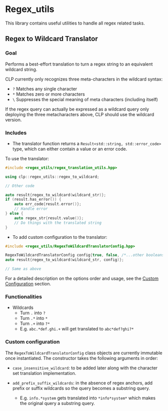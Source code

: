 # Regex_utils

This library contains useful utilities to handle all regex related tasks.

## Regex to Wildcard Translator

### Goal

Performs a best-effort translation to turn a regex string to an equivalent wildcard string.

CLP currently only recognizes three meta-characters in the wildcard syntax:

* `?` Matches any single character
* `*` Matches zero or more characters
* `\` Suppresses the special meaning of meta characters (including itself)

If the regex query can actually be expressed as a wildcard query only deploying the three
metacharacters above, CLP should use the wildcard version.

### Includes

* The translator function returns a `Result<std::string, std::error_code>` type, which can either
contain a value or an error code.

To use the translator:

```cpp
#include <regex_utils/regex_translation_utils.hpp>

using clp::regex_utils::regex_to_wildcard;

// Other code

auto result{regex_to_wildcard(wildcard_str)};
if (result.has_error()) {
    auto err_code{result.error()};
    // Handle error
} else {
    auto regex_str{result.value()};
    // Do things with the translated string
}
```

* To add custom configuration to the translator:

```cpp
#include <regex_utils/RegexToWildcardTranslatorConfig.hpp>

RegexToWildcardTranslatorConfig config{true, false, /*...other booleans*/};
auto result{regex_to_wildcard(wildcard_str, config)};

// Same as above
```

For a detailed description on the options order and usage, see the
[Custom Configuration](#custom-configuration) section.

### Functionalities

* Wildcards
  - Turn `.` into `?`
  - Turn `.*` into `*`
  - Turn `.+` into `?*`
  - E.g. `abc.*def.ghi.+` will get translated to `abc*def?ghi?*`

### Custom configuration

The `RegexToWildcardTranslatorConfig` class objects are currently immutable once instantiated. The
constructor takes the following arguments in order:

* `case_insensitive_wildcard`: to be added later along with the character set translation
implementation.

* `add_prefix_suffix_wildcards`: in the absence of regex anchors, add prefix or suffix wildcards so
the query becomes a substring query.
  - E.g. `info.*system` gets translated into `*info*system*` which makes the original query a
  substring query.
